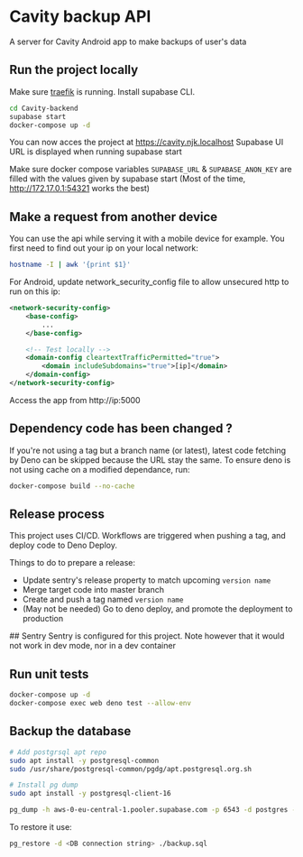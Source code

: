 # Cavity backup API
A server for Cavity Android app to make backups of user's data

## Run the project locally
Make sure [traefik](https://github.com/ninjinskii/traefik) is running.
Install supabase CLI.

```bash
cd Cavity-backend
supabase start
docker-compose up -d
```

You can now acces the project at https://cavity.njk.localhost
Supabase UI URL is displayed when running supabase start

Make sure docker compose variables `SUPABASE_URL` & `SUPABASE_ANON_KEY` are filled with the values given by supabase start
(Most of the time, http://172.17.0.1:54321 works the best)

## Make a request from another device
You can use the api while serving it with a mobile device for example.
You first need to find out your ip on your local network:

```bash
hostname -I | awk '{print $1}'
```

For Android, update network_security_config file to allow unsecured http to run on this ip:
```xml
<network-security-config>
    <base-config>
        ...
    </base-config>

    <!-- Test locally -->
    <domain-config cleartextTrafficPermitted="true">
        <domain includeSubdomains="true">[ip]</domain>
    </domain-config>
</network-security-config>
```

Access the app from http://ip:5000

## Dependency code has been changed ?
If you're not using a tag but a branch name (or latest), latest code fetching by Deno can be skipped because the URL stay the same.
To ensure deno is not using cache on a modified dependance, run:
```bash
docker-compose build --no-cache
```

## Release process
This project uses CI/CD. Workflows are triggered when pushing a tag, and deploy code to Deno Deploy.

Things to do to prepare a release:
  - Update sentry's release property to match upcoming `version name`
  - Merge target code into master branch
  - Create and push a tag named `version name`
  - (May not be needed) Go to deno deploy, and promote the deployment to production

## Sentry
Sentry is configured for this project.
Note however that it would not work in dev mode, nor in a dev container

## Run unit tests
```bash
docker-compose up -d
docker-compose exec web deno test --allow-env
```

## Backup the database
```bash
# Add postgrsql apt repo
sudo apt install -y postgresql-common
sudo /usr/share/postgresql-common/pgdg/apt.postgresql.org.sh

# Install pg dump
sudo apt install -y postgresql-client-16

pg_dump -h aws-0-eu-central-1.pooler.supabase.com -p 6543 -d postgres -U postgres.pyjhfmsgwwdcdcmyiffc > ./backup.sql
```

To restore it use:
```bash
pg_restore -d <DB connection string> ./backup.sql
```

